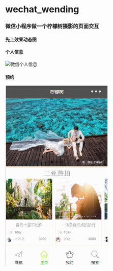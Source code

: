 # wechat_wending
### 微信小程序做一个柠檬树摄影的页面交互
#### 先上效果动态图
#### 个人信息<br>
![微信个人信息](https://github.com/chocolate1/wechat_wending/blob/master/image/%E4%B8%AA%E4%BA%BA%E4%BF%A1%E6%81%AFGIF.gif)
#### 预约<br>
![微信预约](https://github.com/chocolate1/wechat_wending/blob/master/image/%E5%BE%AE%E4%BF%A1%E9%A2%84%E7%BA%A6GIF.gif)
